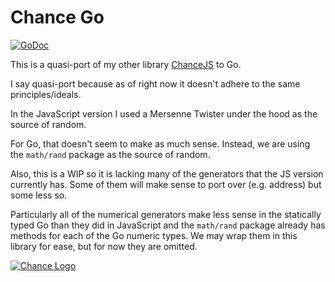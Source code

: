# Chance Go

[![GoDoc](https://godoc.org/github.com/victorquinn/chancego?status.svg)](https://godoc.org/github.com/victorquinn/chancego)

This is a quasi-port of my other library [ChanceJS](http://chancejs.com) to Go.

I say quasi-port because as of right now it doesn't adhere to the same principles/ideals.

In the JavaScript version I used a Mersenne Twister under the hood as the source of random.

For Go, that doesn't seem to make as much sense. Instead, we are using the `math/rand` package as the source of random.

Also, this is a WIP so it is lacking many of the generators that the JS version currently has. Some of them will make sense to port over (e.g. address) but some less so.

Particularly all of the numerical generators make less sense in the statically typed Go than they did in JavaScript and the `math/rand` package already has methods for each of the Go numeric types. We may wrap them in this library for ease, but for now they are omitted.

[![Chance Logo](http://chancejs.com/logo.png)](http://chancejs.com)
